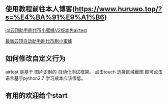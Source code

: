 


## 使用教程前往本人博客(https://www.huruwo.top/?s=%E4%BA%91%E9%A1%B6)


[lol云顶助手刷代币小蜜蜂V2版本免airtest](https://www.huruwo.top/2021lol%e4%ba%91%e9%a1%b6%e5%8a%a9%e6%89%8b%e5%88%b7%e4%bb%a3%e5%b8%81%e5%b0%8f%e8%9c%9c%e8%9c%82v2%e7%89%88%e6%9c%ac%e5%85%8dairtest/)

[最新云顶自动助手刷代币刷小蜜蜂](https://www.huruwo.top/2021%e5%b9%b4%e6%9c%80%e6%96%b0%e4%ba%91%e9%a1%b6%e8%87%aa%e5%8a%a8%e5%8a%a9%e6%89%8b%e5%88%b7%e4%bb%a3%e5%b8%81%e5%88%b7%e5%b0%8f%e8%9c%9c%e8%9c%82%e5%85%8d%e8%b4%b9%e5%bc%80%e6%ba%90%e9%99%84/)

## 如何修改自定义行为

airtest 是基于 图片识别的 自动化测试框架。
点击touch 选择区域截图 即可点击
语言基于python2.7 学习成本应该很低。


## 有用的欢迎给个start
